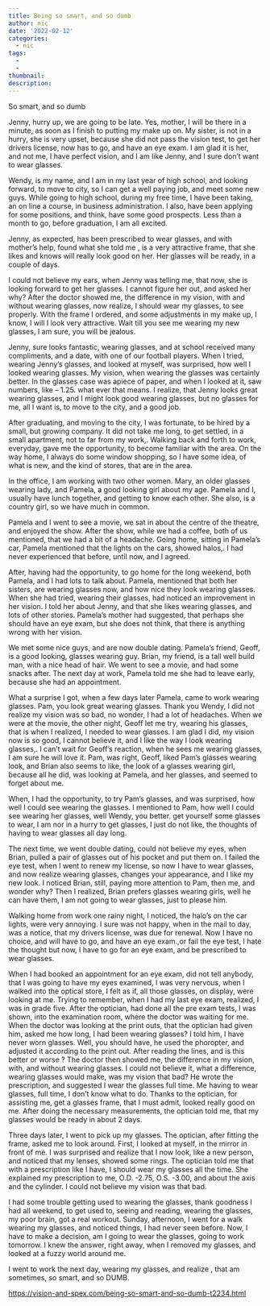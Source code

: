 ```yaml
---
title: Being so smart, and so dumb
author: nic
date: '2022-02-12'
categories:
  - nic
tags:
  - 
  - 
thumbnail: 
description: 
---
```


So smart, and so dumb




Jenny, hurry up, we are going to be late.
Yes, mother, I will be there in a minute, as soon as I finish to putting my make up on.
My sister, is not in a hurry, she is very upset, because she did not pass the vision test, to get her drivers license,
now has to go, and have an eye exam.
I am glad it is her, and not me, I have perfect vision, and I am like Jenny, and I sure don’t want to wear glasses.


Wendy, is my name, and I am in my last year of high school, and looking forward, to move to city, 
so I can get a well paying job, and meet some new guys.
While going to high school, during my free time, I have been taking, an on line a course, in business administration.
I also, have been applying for some positions, and think, have some good prospects.
Less than a month to go, before graduation, I am all excited.


Jenny, as expected, has been prescribed to wear glasses, and with mother’s help, found what she told me ,
is a very attractive frame, that she likes and knows will really look good on her.
Her glasses will be ready, in a couple of days.




I could not believe my ears, when Jenny was telling me, that now, she is looking forward to get her glasses.
I cannot figure her out, and asked her why? 
After the doctor showed me, the difference in my vision, with and without wearing glasses, now realize, 
I should wear my glasses, to see properly.
With the frame I ordered, and some adjustments in my make up, I know, I will I look very attractive.
Wait till you see me wearing my new glasses, I am sure, you will be jealous.




Jenny, sure looks fantastic, wearing glasses, and at school received many compliments, and a date, 
with one of our football players.
When I tried, wearing Jenny’s glasses, and looked at myself, was surprised, how well I looked wearing glasses.
My vision, when wearing the glasses was certainly better.
In the glasses case was apiece of paper, and when I looked at it, saw numbers, like – 1.25. what ever that means.
I realize, that Jenny looks great wearing glasses, and I might look good wearing glasses, but no glasses for me,
all I want is, to move to the city, and a good job.




After graduating, and moving to the city, I was fortunate, to be hired by a small, but growing company.
It did not take me long, to get settled, in a small apartment, not to far from my work,.
Walking back and forth to work, everyday, gave me the opportunity, to become familiar with the area.
On the way home, I always do some window shopping, so I have some idea, of what is new, and the kind of stores,
that are in the area. 




In the office, I am working with two other women.
Mary, an older glasses wearing lady, and Pamela, a good looking girl about my age.
Pamela and I, usually have lunch together, and getting to know each other.
She also, is a country girl, so we have much in common.




Pamela and I went to see a movie, we sat in about the centre of the theatre, and enjoyed the show.
After the show, while we had a coffee, both of us mentioned, that we had a bit of a headache.
Going home, sitting in Pamela’s car, Pamela mentioned that the lights on the cars, showed halos,.
I had never experienced that before, until now, and I agreed.




After, having had the opportunity, to go home for the long weekend, both Pamela, and I had lots to talk about.
Pamela, mentioned that both her sisters, are wearing glasses now, and how nice they look wearing glasses.
When she had tried, wearing their glasses, had noticed an improvement in her vision.
I told her about Jenny, and that she likes wearing glasses, and lots of other stories.
Pamela’s mother had suggested, that perhaps she should have an eye exam, but she does not think, 
that there is anything wrong with her vision.




We met some nice guys, and are now double dating.
Pamela’s friend, Geoff, is a good looking, glasses wearing guy.
Brian, my friend, is a tall well build man, with a nice head of hair.
We went to see a movie, and had some snacks after.
The next day at work, Pamela told me she had to leave early, because she had an appointment.




What a surprise I got, when a few days later Pamela, came to work wearing glasses.
Pam, you look great wearing glasses.
Thank you Wendy, I did not realize my vision was so bad, no wonder, I had a lot of headaches.
When we were at the movie, the other night, Geoff let me try, wearing his glasses, 
that is when I realized, I needed to wear glasses. 
I am glad I did, my vision now is so good, I cannot believe it, and I like the way I look wearing glasses,.
I can’t wait for Geoff’s reaction, when he sees me wearing glasses, I am sure he will love it.
Pam, was right, Geoff, liked Pam’s glasses wearing look, and Brian also seems to like, the look of a glasses wearing girl,
because all he did, was looking at Pamela, and her glasses, and seemed to forget about me.




When, I had the opportunity, to try Pam’s glasses, and was surprised, how well I could see wearing the glasses.
I mentioned to Pam, how well I could see wearing her glasses, well Wendy, you better. get yourself some glasses to wear,
I am nor in a hurry to get glasses, I just do not like, the thoughts of having to wear glasses all day long.




The next time, we went double dating, could not believe my eyes, when Brian, pulled a pair of glasses out of his pocket
and put them on.
I failed the eye test, when I went to renew my license, so now I have to wear glasses, and now realize wearing glasses, 
changes your appearance, and I like my new look.
I noticed Brian, still, paying more attention to Pam, then me, and wonder why?
Then I realized, Brian prefers glasses wearing girls, well he can have them, I am not going to wear glasses, 
just to please him.


Walking home from work one rainy night, I noticed, the halo’s on the car lights, were very annoying.
I sure was not happy, when in the mail to day, was a notice, that my drivers license, was due for renewal.
Now I have no choice, and will have to go, and have an eye exam.,or fail the eye test, I hate the thought
but now, I have to go for an eye exam, and be prescribed to wear glasses.


When I had booked an appointment for an eye exam, did not tell anybody, that I was going to have my eyes examined,
I was very nervous, when I walked into the optical store, I felt as if, all those glasses, on display, were looking at me.
Trying to remember, when I had my last eye exam, realized, I was in grade five. 
After the optician, had done all the pre exam tests, I was shown, into the examination room, where the doctor was waiting for me. 
When the doctor was looking at the print outs, that the optician had given him, asked me how long, 
I had been wearing glasses?
I told him, I have never worn glasses.
Well, you should have, he used the phoropter, and adjusted it according to the print out.
After reading the lines, and is this better or worse ? 
The doctor then showed me, the difference in my vision, with, and without wearing glasses.
I could not believe it, what a difference, wearing glasses would make, was my vision that bad?
He wrote the prescription, and suggested I wear the glasses full time.
Me having to wear glasses, full time, I don’t know what to do.
Thanks to the optician, for assisting me, get a glasses frame, that I must admit, looked really good on me.
After doing the necessary measurements, the optician told me, that my glasses would be ready in about 2 days.




Three days later, I went to pick up my glasses.
The optician, after fitting the frame, asked me to look around.
First, I looked at myself, in the mirror in front of me.
I was surprised and realize that I now look, like a new person, and noticed that my lenses, showed some rings.
The optician told me that with a prescription like I have, I should wear my glasses all the time.
She explained my prescription to me, O.D. -2.75, O.S. -3.00, and about the axis and the cylinder.
I could not believe my vision was that bad.




I had some trouble getting used to wearing the glasses, thank goodness I had all weekend, to get used to, 
seeing and reading, wearing the glasses, my poor brain, got a real workout.
Sunday, afternoon, I went for a walk wearing my glasses, and noticed things, I had never seen before.
Now, I have to make a decision, am I going to wear the glasses, going to work tomorrow.
I knew the answer, right away, when I removed my glasses, and looked at a fuzzy world around me.




I went to work the next day, wearing my glasses, and realize , 
that am sometimes, so smart, and so DUMB.

https://vision-and-spex.com/being-so-smart-and-so-dumb-t2234.html
